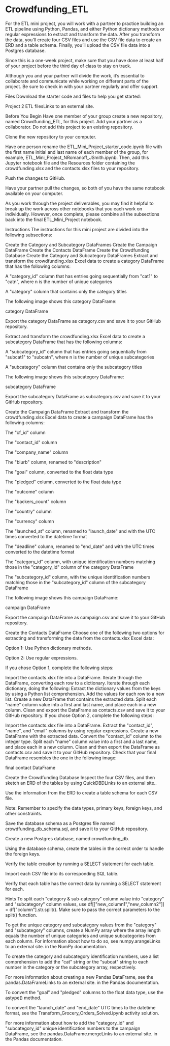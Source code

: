 # Crowdfunding_ETL

For the ETL mini project, you will work with a partner to practice building an ETL pipeline using Python, Pandas, and either Python dictionary methods or regular expressions to extract and transform the data. After you transform the data, you'll create four CSV files and use the CSV file data to create an ERD and a table schema. Finally, you’ll upload the CSV file data into a Postgres database.

Since this is a one-week project, make sure that you have done at least half of your project before the third day of class to stay on track.

Although you and your partner will divide the work, it’s essential to collaborate and communicate while working on different parts of the project. Be sure to check in with your partner regularly and offer support.

Files
Download the starter code and files to help you get started:

Project 2 ETL filesLinks to an external site.

Before You Begin
Have one member of your group create a new repository, named Crowdfunding_ETL, for this project. Add your partner as a collaborator. Do not add this project to an existing repository.

Clone the new repository to your computer.

Have one person rename the ETL_Mini_Project_starter_code.ipynb file with the first name initial and last name of each member of the group, for example, ETL_Mini_Project_NRomanoff_JSmith.ipynb. Then, add this Jupyter notebook file and the Resources folder containing the crowdfunding.xlsx and the contacts.xlsx files to your repository.

Push the changes to GitHub.

Have your partner pull the changes, so both of you have the same notebook available on your computer.

As you work through the project deliverables, you may find it helpful to break up the work across other notebooks that you each work on individually. However, once complete, please combine all the subsections back into the final ETL_Mini_Project notebook.

Instructions
The instructions for this mini project are divided into the following subsections:

Create the Category and Subcategory DataFrames
Create the Campaign DataFrame
Create the Contacts DataFrame
Create the Crowdfunding Database
Create the Category and Subcategory DataFrames
Extract and transform the crowdfunding.xlsx Excel data to create a category DataFrame that has the following columns:

A "category_id" column that has entries going sequentially from "cat1" to "catn", where n is the number of unique categories

A "category" column that contains only the category titles

The following image shows this category DataFrame:

category DataFrame

Export the category DataFrame as category.csv and save it to your GitHub repository.

Extract and transform the crowdfunding.xlsx Excel data to create a subcategory DataFrame that has the following columns:

A "subcategory_id" column that has entries going sequentially from "subcat1" to "subcatn", where n is the number of unique subcategories

A "subcategory" column that contains only the subcategory titles

The following image shows this subcategory DataFrame:

subcategory DataFrame

Export the subcategory DataFrame as subcategory.csv and save it to your GitHub repository.

Create the Campaign DataFrame
Extract and transform the crowdfunding.xlsx Excel data to create a campaign DataFrame has the following columns:

The "cf_id" column

The "contact_id" column

The "company_name" column

The "blurb" column, renamed to "description"

The "goal" column, converted to the float data type

The "pledged" column, converted to the float data type

The "outcome" column

The "backers_count" column

The "country" column

The "currency" column

The "launched_at" column, renamed to "launch_date" and with the UTC times converted to the datetime format

The "deadline" column, renamed to "end_date" and with the UTC times converted to the datetime format

The "category_id" column, with unique identification numbers matching those in the "category_id" column of the category DataFrame

The "subcategory_id" column, with the unique identification numbers matching those in the "subcategory_id" column of the subcategory DataFrame

The following image shows this campaign DataFrame:

campaign DataFrame

Export the campaign DataFrame as campaign.csv and save it to your GitHub repository.

Create the Contacts DataFrame
Choose one of the following two options for extracting and transforming the data from the contacts.xlsx Excel data:

Option 1: Use Python dictionary methods.

Option 2: Use regular expressions.

If you chose Option 1, complete the following steps:

Import the contacts.xlsx file into a DataFrame.
Iterate through the DataFrame, converting each row to a dictionary.
Iterate through each dictionary, doing the following:
Extract the dictionary values from the keys by using a Python list comprehension.
Add the values for each row to a new list.
Create a new DataFrame that contains the extracted data.
Split each "name" column value into a first and last name, and place each in a new column.
Clean and export the DataFrame as contacts.csv and save it to your GitHub repository.
If you chose Option 2, complete the following steps:

Import the contacts.xlsx file into a DataFrame.
Extract the "contact_id", "name", and "email" columns by using regular expressions.
Create a new DataFrame with the extracted data.
Convert the "contact_id" column to the integer type.
Split each "name" column value into a first and a last name, and place each in a new column.
Clean and then export the DataFrame as contacts.csv and save it to your GitHub repository.
Check that your final DataFrame resembles the one in the following image:

final contact DataFrame

Create the Crowdfunding Database
Inspect the four CSV files, and then sketch an ERD of the tables by using QuickDBDLinks to an external site..

Use the information from the ERD to create a table schema for each CSV file.

Note: Remember to specify the data types, primary keys, foreign keys, and other constraints.

Save the database schema as a Postgres file named crowdfunding_db_schema.sql, and save it to your GitHub repository.

Create a new Postgres database, named crowdfunding_db.

Using the database schema, create the tables in the correct order to handle the foreign keys.

Verify the table creation by running a SELECT statement for each table.

Import each CSV file into its corresponding SQL table.

Verify that each table has the correct data by running a SELECT statement for each.

Hints
To split each "category & sub-category" column value into "category" and "subcategory" column values, use df[["new_column1","new_column2"]] = df["column"].str.split(). Make sure to pass the correct parameters to the split() function.

To get the unique category and subcategory values from the "category" and "subcategory" columns, create a NumPy array where the array length equals the number of unique categories and unique subcategories from each column. For information about how to do so, see numpy.arangeLinks to an external site. in the NumPy documentation.

To create the category and subcategory identification numbers, use a list comprehension to add the "cat" string or the "subcat" string to each number in the category or the subcategory array, respectively.

For more information about creating a new Pandas DataFrame, see the pandas.DataFrameLinks to an external site. in the Pandas documentation.

To convert the "goal" and "pledged" columns to the float data type, use the astype() method.

To convert the "launch_date" and "end_date" UTC times to the datetime format, see the Transform_Grocery_Orders_Solved.ipynb activity solution.

For more information about how to add the "category_id" and "subcategory_id" unique identification numbers to the campaign DataFrame, see the pandas.DataFrame.mergeLinks to an external site. in the Pandas documentation.

